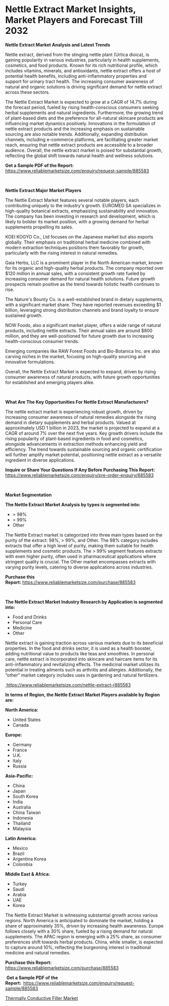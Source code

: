 <p><h1>Nettle Extract Market Insights, Market Players and Forecast Till 2032</h1></p><p><strong>Nettle Extract Market Analysis and Latest Trends</strong></p>
<p><p>Nettle extract, derived from the stinging nettle plant (Urtica dioica), is gaining popularity in various industries, particularly in health supplements, cosmetics, and food products. Known for its rich nutritional profile, which includes vitamins, minerals, and antioxidants, nettle extract offers a host of potential health benefits, including anti-inflammatory properties and support for urinary tract health. The increasing consumer awareness of natural and organic solutions is driving significant demand for nettle extract across these sectors.</p><p>The Nettle Extract Market is expected to grow at a CAGR of 14.7% during the forecast period, fueled by rising health-conscious consumers seeking herbal supplements and natural ingredients. Furthermore, the growing trend of plant-based diets and the preference for all-natural skincare products are influencing market dynamics positively. Innovations in the formulation of nettle extract products and the increasing emphasis on sustainable sourcing are also notable trends. Additionally, expanding distribution channels, including e-commerce platforms, are facilitating greater market reach, ensuring that nettle extract products are accessible to a broader audience. Overall, the nettle extract market is poised for substantial growth, reflecting the global shift towards natural health and wellness solutions.</p></p>
<p><strong>Get a Sample PDF of the Report:&nbsp;</strong> <a href="https://www.reliablemarketsize.com/enquiry/request-sample/885583?utm_campaign=2481&utm_medium=2&utm_source=Github&utm_content=ia&utm_term=01042025&utm_id=nettle-extract">https://www.reliablemarketsize.com/enquiry/request-sample/885583</a></p>
<p>&nbsp;</p>
<p><strong>Nettle Extract Major Market Players</strong></p>
<p><p>The Nettle Extract Market features several notable players, each contributing uniquely to the industry's growth. EUROMED SA specializes in high-quality botanical extracts, emphasizing sustainability and innovation. The company has been investing in research and development, which is likely to bolster its market position, with a growing demand for herbal supplements propelling its sales.</p><p>KOEI KOGYO Co., Ltd focuses on the Japanese market but also exports globally. Their emphasis on traditional herbal medicine combined with modern extraction techniques positions them favorably for growth, particularly with the rising interest in natural remedies.</p><p>Gaia Herbs, LLC is a prominent player in the North American market, known for its organic and high-quality herbal products. The company reported over $120 million in annual sales, with a consistent growth rate fueled by increasing consumer demand for natural health solutions. Future growth prospects remain positive as the trend towards holistic health continues to rise.</p><p>The Nature's Bounty Co. is a well-established brand in dietary supplements, with a significant market share. They have reported revenues exceeding $1 billion, leveraging strong distribution channels and brand loyalty to ensure sustained growth.</p><p>NOW Foods, also a significant market player, offers a wide range of natural products, including nettle extracts. Their annual sales are around $800 million, and they are well-positioned for future growth due to increasing health-conscious consumer trends.</p><p>Emerging companies like RAW Forest Foods and Bio-Botanica Inc. are also carving niches in the market, focusing on high-quality sourcing and innovative formulations.</p><p>Overall, the Nettle Extract Market is expected to expand, driven by rising consumer awareness of natural products, with future growth opportunities for established and emerging players alike.</p></p>
<p>&nbsp;</p>
<p><strong>What Are The Key Opportunities For Nettle Extract Manufacturers?</strong></p>
<p><p>The nettle extract market is experiencing robust growth, driven by increasing consumer awareness of natural remedies alongside the rising demand in dietary supplements and herbal products. Valued at approximately USD 1 billion in 2023, the market is projected to expand at a CAGR of around 7% over the next five years. Key growth drivers include the rising popularity of plant-based ingredients in food and cosmetics, alongside advancements in extraction methods enhancing yield and efficiency. The trend towards sustainable sourcing and organic certification will further amplify market potential, positioning nettle extract as a versatile ingredient in diverse applications.</p></p>
<p><strong>Inquire or Share Your Questions If Any Before Purchasing This Report:</strong> <a href="https://www.reliablemarketsize.com/enquiry/pre-order-enquiry/885583?utm_campaign=2481&utm_medium=2&utm_source=Github&utm_content=ia&utm_term=01042025&utm_id=nettle-extract">https://www.reliablemarketsize.com/enquiry/pre-order-enquiry/885583</a></p>
<p>&nbsp;</p>
<p><strong>Market Segmentation</strong></p>
<p><strong>The Nettle Extract Market Analysis by types is segmented into:</strong></p>
<p><ul><li>> 98%</li><li>> 99%</li><li>Other</li></ul></p>
<p><p>The Nettle Extract market is categorized into three main types based on the purity of the extract: 98%, > 99%, and Other. The 98% category includes extracts that offer a high level of purity, making them suitable for health supplements and cosmetic products. The > 99% segment features extracts with even higher purity, often used in pharmaceutical applications where stringent quality is crucial. The Other market encompasses extracts with varying purity levels, catering to diverse applications across industries.</p></p>
<p><strong>Purchase this Report:&nbsp;</strong><a href="https://www.reliablemarketsize.com/purchase/885583?utm_campaign=2481&utm_medium=2&utm_source=Github&utm_content=ia&utm_term=01042025&utm_id=nettle-extract">https://www.reliablemarketsize.com/purchase/885583</a></p>
<p>&nbsp;</p>
<p><strong>The Nettle Extract Market Industry Research by Application is segmented into:</strong></p>
<p><ul><li>Food and Drinks</li><li>Personal Care</li><li>Medicine</li><li>Other</li></ul></p>
<p><p>Nettle extract is gaining traction across various markets due to its beneficial properties. In the food and drinks sector, it is used as a health booster, adding nutritional value to products like teas and smoothies. In personal care, nettle extract is incorporated into skincare and haircare items for its anti-inflammatory and revitalizing effects. The medicinal market utilizes its potential in treating ailments such as arthritis and allergies. Additionally, the “other” market category includes uses in gardening and natural fertilizers.</p></p>
<p><a href="https://www.reliablemarketsize.com/nettle-extract-r885583?utm_campaign=2481&utm_medium=2&utm_source=Github&utm_content=ia&utm_term=01042025&utm_id=nettle-extract">&nbsp;https://www.reliablemarketsize.com/nettle-extract-r885583</a></p>
<p><strong>In terms of Region, the Nettle Extract Market Players available by Region are:</strong></p>
<p>
    <p> <strong> North America: </strong>
        <ul>
            <li>United States</li>
            <li>Canada</li>
        </ul>
        </p> 
    <p> <strong> Europe: </strong>
        <ul>
            <li>Germany</li>
            <li>France</li>
            <li>U.K.</li>
            <li>Italy</li>
            <li>Russia</li>
        </ul>
        </p> 
    <p> <strong> Asia-Pacific: </strong>
        <ul>
            <li>China</li>
            <li>Japan</li>
            <li>South Korea</li>
            <li>India</li>
            <li>Australia</li>
            <li>China Taiwan</li>
            <li>Indonesia</li>
            <li>Thailand</li>
            <li>Malaysia</li>
        </ul>
        </p> 
    <p> <strong> Latin America: </strong>
        <ul>
            <li>Mexico</li>
            <li>Brazil</li>
            <li>Argentina Korea</li>
            <li>Colombia</li>
        </ul>
        </p> 
    <p> <strong> Middle East & Africa: </strong>
        <ul>
            <li>Turkey</li>
            <li>Saudi</li>
            <li>Arabia</li>
            <li>UAE</li>
            <li>Korea</li>
        </ul>
    </p>
    </p>
<p><p>The Nettle Extract Market is witnessing substantial growth across various regions. North America is anticipated to dominate the market, holding a share of approximately 35%, driven by increasing health awareness. Europe follows closely with a 30% share, fueled by a rising demand for natural supplements. The APAC region is emerging with a 25% share, as consumer preferences shift towards herbal products. China, while smaller, is expected to capture around 10%, reflecting the burgeoning interest in traditional medicine and natural remedies.</p></p>
<p><strong>Purchase this Report: </strong><a href="https://www.reliablemarketsize.com/purchase/885583?utm_campaign=2481&utm_medium=2&utm_source=Github&utm_content=ia&utm_term=01042025&utm_id=nettle-extract">https://www.reliablemarketsize.com/purchase/885583</a></p>
<p>&nbsp;<strong>Get a Sample PDF of the Report:&nbsp;&nbsp;</strong><a href="https://www.reliablemarketsize.com/enquiry/request-sample/885583?utm_campaign=2481&utm_medium=2&utm_source=Github&utm_content=ia&utm_term=01042025&utm_id=nettle-extract">https://www.reliablemarketsize.com/enquiry/request-sample/885583</a></p>
<p><strong></strong></p>
<p><p><a href="https://github.com/maclarensidney/Market-Research-Report-List-1/blob/main/thermally-conductive-filler-market.md?utm_campaign=2481&utm_medium=2&utm_source=Github&utm_content=ia&utm_term=01042025&utm_id=nettle-extract">Thermally Conductive Filler Market</a></p></p>